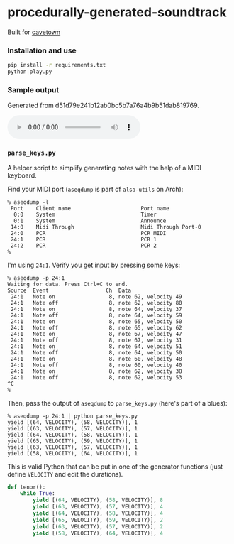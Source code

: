 # procedurally-generated-soundtrack

Built for [cavetown](https://github.com/toxicglados/cavetown)

### Installation and use

```sh
pip install -r requirements.txt
python play.py
```

### Sample output
Generated from d51d79e241b12ab0bc5b7a76a4b9b51dab819769.

<audio controls>
  <source src="https://github.com/ChandlerSwift/procedurally-generated-soundtrack/raw/main/samples/sample.flac" type="audio/flac">
  <source src="https://github.com/ChandlerSwift/procedurally-generated-soundtrack/raw/main/samples/sample.ogg" type="audio/ogg">
  <source src="https://github.com/ChandlerSwift/procedurally-generated-soundtrack/raw/main/samples/sample.mp3" type="audio/mpeg">
  <a href="https://github.com/ChandlerSwift/procedurally-generated-soundtrack/raw/main/samples/sample.mp3">Download audio</a>
</audio>

### `parse_keys.py`

A helper script to simplify generating notes with the help of a MIDI keyboard.

Find your MIDI port (`aseqdump` is part of `alsa-utils` on Arch):
```
% aseqdump -l
 Port    Client name                      Port name
  0:0    System                           Timer
  0:1    System                           Announce
 14:0    Midi Through                     Midi Through Port-0
 24:0    PCR                              PCR MIDI
 24:1    PCR                              PCR 1
 24:2    PCR                              PCR 2
% 
```

I'm using `24:1`. Verify you get input by pressing some keys:
```
% aseqdump -p 24:1
Waiting for data. Press Ctrl+C to end.
Source  Event                  Ch  Data
 24:1   Note on                 8, note 62, velocity 49
 24:1   Note off                8, note 62, velocity 80
 24:1   Note on                 8, note 64, velocity 37
 24:1   Note off                8, note 64, velocity 59
 24:1   Note on                 8, note 65, velocity 50
 24:1   Note off                8, note 65, velocity 62
 24:1   Note on                 8, note 67, velocity 47
 24:1   Note off                8, note 67, velocity 31
 24:1   Note on                 8, note 64, velocity 51
 24:1   Note off                8, note 64, velocity 50
 24:1   Note on                 8, note 60, velocity 48
 24:1   Note off                8, note 60, velocity 40
 24:1   Note on                 8, note 62, velocity 38
 24:1   Note off                8, note 62, velocity 53
^C
% 
```

Then, pass the output of `aseqdump` to `parse_keys.py` (here's part of a blues):

```
% aseqdump -p 24:1 | python parse_keys.py
yield [(64, VELOCITY), (58, VELOCITY)], 1
yield [(63, VELOCITY), (57, VELOCITY)], 1
yield [(64, VELOCITY), (58, VELOCITY)], 1
yield [(65, VELOCITY), (59, VELOCITY)], 1
yield [(63, VELOCITY), (57, VELOCITY)], 1
yield [(58, VELOCITY), (64, VELOCITY)], 1
```

This is valid Python that can be put in one of the generator functions (just
define `VELOCITY` and edit the durations).

```python
def tenor():
    while True:
        yield [(64, VELOCITY), (58, VELOCITY)], 8
        yield [(63, VELOCITY), (57, VELOCITY)], 4
        yield [(64, VELOCITY), (58, VELOCITY)], 4
        yield [(65, VELOCITY), (59, VELOCITY)], 2
        yield [(63, VELOCITY), (57, VELOCITY)], 2
        yield [(58, VELOCITY), (64, VELOCITY)], 4
```
